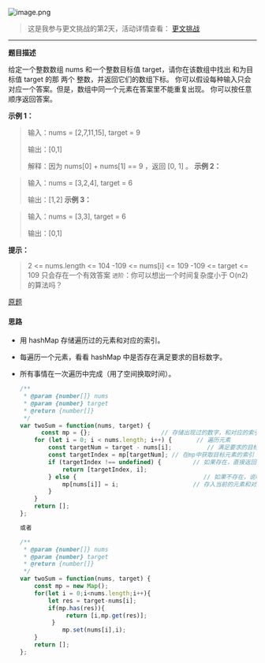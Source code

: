 ![image.png](https://gitee.com/p_pj/picgo/raw/master/img/20210602123310.png)
>这是我参与更文挑战的第2天，活动详情查看： [更文挑战](https://juejin.cn/post/6967194882926444557)
-------------

**题目描述**

给定一个整数数组 nums 和一个整数目标值 target，请你在该数组中找出 和为目标值 target  的那 两个 整数，并返回它们的数组下标。
你可以假设每种输入只会对应一个答案。但是，数组中同一个元素在答案里不能重复出现。
你可以按任意顺序返回答案。


**示例 1：**

>输入：nums = [2,7,11,15], target = 9
>
>输出：[0,1]
>
>解释：因为 nums[0] + nums[1] == 9 ，返回 [0, 1] 。
>**示例 2：**

>输入：nums = [3,2,4], target = 6
>
>输出：[1,2]
>**示例 3：**

>输入：nums = [3,3], target = 6
>
>输出：[0,1]


**提示：**

>2 <= nums.length <= 104
>-109 <= nums[i] <= 109
>-109 <= target <= 109
>只会存在一个有效答案
>`进阶`：你可以想出一个时间复杂度小于 O(n2) 的算法吗？

[原题](https://leetcode-cn.com/problems/two-sum/)

#### 思路

- 用 hashMap 存储遍历过的元素和对应的索引。

- 每遍历一个元素，看看 hashMap 中是否存在满足要求的目标数字。

- 所有事情在一次遍历中完成（用了空间换取时间）。

  ```js
  /**
   * @param {number[]} nums
   * @param {number} target
   * @return {number[]}
   */
  var twoSum = function(nums, target) {
        const mp = {};                    // 存储出现过的数字，和对应的索引               
      for (let i = 0; i < nums.length; i++) {       // 遍历元素   
          const targetNum = target - nums[i];          // 满足要求的目标元素   
          const targetIndex = mp[targetNum]; // 在mp中获取目标元素的索引
          if (targetIndex !== undefined) {         // 如果存在，直接返回 [目标元素的索引,当前索引]
              return [targetIndex, i];
          } else {                                    // 如果不存在，说明之前没出现过目标元素
              mp[nums[i]] = i;                     // 存入当前的元素和对应的索引
          }
      }
      return [];
  };
  
  或者
  
  /**
   * @param {number[]} nums
   * @param {number} target
   * @return {number[]}
   */
  var twoSum = function(nums, target) {
      const mp = new Map();
      for(let i = 0;i<nums.length;i++){
          let res = target-nums[i];
          if(mp.has(res)){
               return [i,mp.get(res)];
           }
              mp.set(nums[i],i);
      }
      return [];
  };
  ```

  
